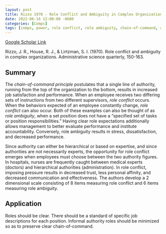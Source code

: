 ```yaml
---
layout: post
title: Rizzo 1970 - Role Conflict and Ambiguity in Complex Organizations
date: 2022-06-16 12:00:00 -0600
categories: [Comps]
tags: [comps, power, role conflict, role ambiguity, chain-of-command, authority, scale, authority]
---
```

[Google Scholar Link](https://scholar.google.com/scholar?hl=en&as_sdt=0%2C45&q=Role+conflict+and+ambiguity+in+complex+organizations&btnG=)

Rizzo, J. R., House, R. J., & Lirtzman, S. I. (1970). Role conflict and ambiguity in complex organizations. Administrative science quarterly, 150-163.

## Summary
The _chain-of-command principle_ postulates that a single line of authority, running from the top of the organization to the bottom, results in increased job satisfaction and performance.  When an employee receives two differing sets of instructions from two different supervisors, _role conflict_ occurs.  When the behaviors expected of an employee constantly change, _role conflict_ can also occur.  Both of these examples can also be thought of as _role ambiguity_, when a set position does not have a “specified set of tasks or position responsibilities.”  Having clear role expectations additionally allows management to better evaluate performance and institute accountability.  Conversely, role ambiguity results in stress, dissatisfaction, and decreased performance.

Since authority can either be hierarchical or based on expertise, and since authorities are not necessarily experts, the opportunity for role conflict emerges when employees must choose between the two authority figures.  In hospitals, nurses are frequently caught between medical experts (doctors) and hierarchical authorities (administration).  In role conflict, imposing pressure results in decreased trust, less personal affinity, and decreased communication and effectiveness.  The authors develop a 2 dimensional scale consisting of 8 items measuring role conflict and 6 items measuring role ambiguity.

## Application
Roles should be clear.  There should be a standard of specific job descriptions for each position.  Informal authority roles should be minimized so as to preserve clear chain-of-command.
